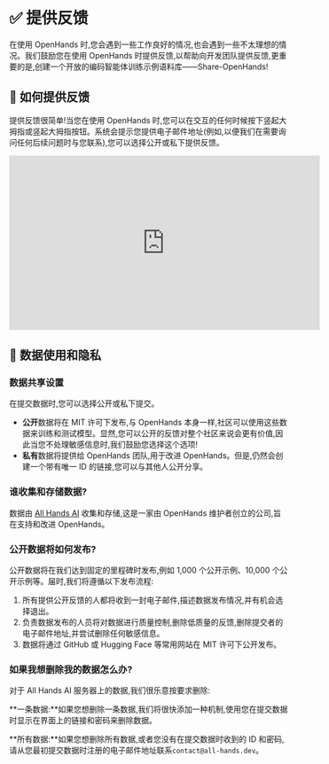 # ✅ 提供反馈

在使用 OpenHands 时,您会遇到一些工作良好的情况,也会遇到一些不太理想的情况。我们鼓励您在使用 OpenHands 时提供反馈,以帮助向开发团队提供反馈,更重要的是,创建一个开放的编码智能体训练示例语料库——Share-OpenHands!

## 📝 如何提供反馈 

提供反馈很简单!当您在使用 OpenHands 时,您可以在交互的任何时候按下竖起大拇指或竖起大拇指按钮。系统会提示您提供电子邮件地址(例如,以便我们在需要询问任何后续问题时与您联系),您可以选择公开或私下提供反馈。

<iframe width="560" height="315" src="https://www.youtube.com/embed/5rFx-StMVV0?si=svo7xzp6LhGK_GXr" title="YouTube video player" frameborder="0" allow="accelerometer; autoplay; clipboard-write; encrypted-media; gyroscope; picture-in-picture; web-share" referrerpolicy="strict-origin-when-cross-origin" allowfullscreen></iframe>

## 📜 数据使用和隐私

### 数据共享设置

在提交数据时,您可以选择公开或私下提交。

- **公开**数据将在 MIT 许可下发布,与 OpenHands 本身一样,社区可以使用这些数据来训练和测试模型。显然,您可以公开的反馈对整个社区来说会更有价值,因此当您不处理敏感信息时,我们鼓励您选择这个选项!
- **私有**数据将提供给 OpenHands 团队,用于改进 OpenHands。但是,仍然会创建一个带有唯一 ID 的链接,您可以与其他人公开分享。

### 谁收集和存储数据?

数据由 [All Hands AI](https://all-hands.dev) 收集和存储,这是一家由 OpenHands 维护者创立的公司,旨在支持和改进 OpenHands。

### 公开数据将如何发布?

公开数据将在我们达到固定的里程碑时发布,例如 1,000 个公开示例、10,000 个公开示例等。届时,我们将遵循以下发布流程:

1. 所有提供公开反馈的人都将收到一封电子邮件,描述数据发布情况,并有机会选择退出。
2. 负责数据发布的人员将对数据进行质量控制,删除低质量的反馈,删除提交者的电子邮件地址,并尝试删除任何敏感信息。
3. 数据将通过 GitHub 或 Hugging Face 等常用网站在 MIT 许可下公开发布。

### 如果我想删除我的数据怎么办?

对于 All Hands AI 服务器上的数据,我们很乐意按要求删除:

**一条数据:**如果您想删除一条数据,我们将很快添加一种机制,使用您在提交数据时显示在界面上的链接和密码来删除数据。

**所有数据:**如果您想删除所有数据,或者您没有在提交数据时收到的 ID 和密码,请从您最初提交数据时注册的电子邮件地址联系`contact@all-hands.dev`。